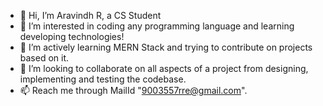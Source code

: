 - 👋 Hi, I’m Aravindh R, a CS Student
- 👀 I’m interested in coding any programming language and learning developing technologies!
- 🌱 I’m actively learning MERN Stack and trying to contribute on projects based on it.
- 💞️ I’m looking to collaborate on all aspects of a project from designing, implementing and testing the codebase.
- 📫 Reach me through MailId "9003557rre@gmail.com".

<!---
aravraj147/aravraj147 is a ✨ special ✨ repository because its `README.md` (this file) appears on your GitHub profile.
You can click the Preview link to take a look at your changes.
--->
